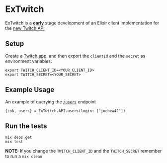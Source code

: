 # ExTwitch

ExTwitch is a [**early**](scratchpad.md) stage development of an Elixir client implementation for the [new Twitch API](https://dev.twitch.tv/docs/api/)

## Setup

Create a [Twitch app](https://dev.twitch.tv/dashboard/apps/create), and then export the `clientId` and the `secret` as environment variables:

```
export TWITCH_CLIENT_ID=<YOUR_CLIENT_ID>
export TWITCH_SECRET=<YOUR_SECRET>
```

## Example Usage

An example of querying the [`/users`](https://dev.twitch.tv/docs/api/reference/#get-users) endpoint

```
{:ok, users} = ExTwitch.API.users(login: ["joebew42"])
```

## Run the tests

```
mix deps.get
mix test
```

**NOTE:** If you change the `TWITCH_CLIENT_ID` and the `TWITCH_SECRET` remember to run a `mix clean`
